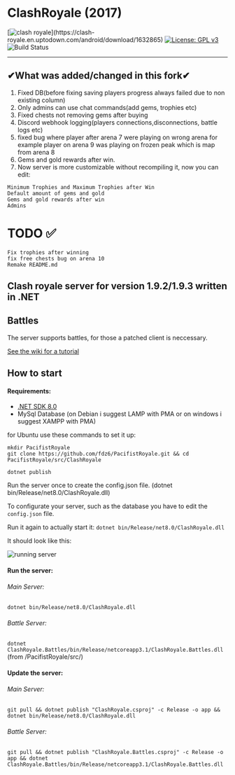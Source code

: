 # ClashRoyale (2017)
[![clash royale](https://img.shields.io/badge/Clash%20Royale-1.9.2-brightred.svg?style=flat")](https://clash-royale.en.uptodown.com/android/download/1632865)
[![License: GPL v3](https://img.shields.io/badge/License-GPLv3-blue.svg)](https://www.gnu.org/licenses/gpl-3.0)
![Build Status](https://action-badges.now.sh/Zordon1337/ZrdRoyale)

-----------------------------------------
## ✔What was added/changed in this fork✔
1. Fixed DB(before fixing saving players progress always failed due to non existing column)<br /> 
2. Only admins can use chat commands(add gems, trophies etc)<br/> 
3. Fixed chests not removing gems after buying<br/>
4. Discord webhook logging(players connections,disconnections, battle logs etc)
5. fixed bug where player after arena 7 were playing on wrong arena for example player on arena 9 was playing on frozen peak which is map from arena 8
6. Gems and gold rewards after win.
7. Now server is more customizable without recompiling it, now you can edit:
``` 
Minimum Trophies and Maximum Trophies after Win
Default amount of gems and gold
Gems and gold rewards after win
Admins
```

# TODO ✅
```
Fix trophies after winning
fix free chests bug on arena 10
Remake README.md
```
## Clash royale server for version 1.9.2/1.9.3 written in .NET


## Battles
The server supports battles, for those a patched client is neccessary.

[See the wiki for a tutorial](https://github.com/retroroyale/ClashRoyale/wiki)

## How to start

#### Requirements:
  - [.NET SDK 8.0](https://dotnet.microsoft.com/en-us/download/dotnet/8.0)
  - MySql Database (on Debian i suggest LAMP with PMA or on windows i suggest XAMPP with PMA)

for Ubuntu use these commands to set it up:
```
mkdir PacifistRoyale
git clone https://github.com/fdz6/PacifistRoyale.git && cd PacifistRoyale/src/ClashRoyale

dotnet publish
```
Run the server once to create the config.json file. (dotnet bin/Release/net8.0/ClashRoyale.dll)

To configurate your server, such as the database you have to edit the ```config.json``` file.

Run it again to actually start it: ```dotnet bin/Release/net8.0/ClashRoyale.dll```

It should look like this:


![running server](https://i.imgur.com/QKKW9QV.png)

#### Run the server:

###### Main Server:
```dotnet bin/Release/net8.0/ClashRoyale.dll```

###### Battle Server:
```dotnet ClashRoyale.Battles/bin/Release/netcoreapp3.1/ClashRoyale.Battles.dll``` (from /PacifistRoyale/src/)

#### Update the server:
###### Main Server:
```git pull && dotnet publish "ClashRoyale.csproj" -c Release -o app && dotnet bin/Release/net8.0/ClashRoyale.dll```

###### Battle Server:
```git pull && dotnet publish "ClashRoyale.Battles.csproj" -c Release -o app && dotnet ClashRoyale.Battles/bin/Release/netcoreapp3.1/ClashRoyale.Battles.dll```
